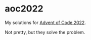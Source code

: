 # aoc2022

My solutions for [Advent of Code 2022](https://adventofcode.com/2022).

Not pretty, but they solve the problem.
